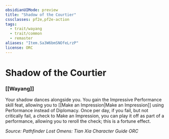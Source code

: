 ```yaml
---
obsidianUIMode: preview
title: "Shadow of the Courtier"
cssclasses: pf2e,pf2e-action
tags:
  - trait/wayang
  - trait/common
  - remaster
aliases: "Item.Sa3W6bmSNOfeLrzP"
license: ORC
---
```

# Shadow of the Courtier

### [[Wayang]]






Your shadow dances alongside you. You gain the Impressive Performance skill feat, allowing you to [[Make an Impression|Make an Impression]] using Performance instead of Diplomacy. Once per day, if you fail, but not critically fail, a check to Make an Impression, you can play it off as part of a performance, allowing you to reroll the check; this is a fortune effect.

*Source: Pathfinder Lost Omens: Tian Xia Character Guide*
*ORC*